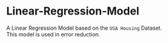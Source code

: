 # Linear-Regression-Model
A Linear Regression Model based on the `USA Housing` Dataset.</br>
This model is used in error reduction.
